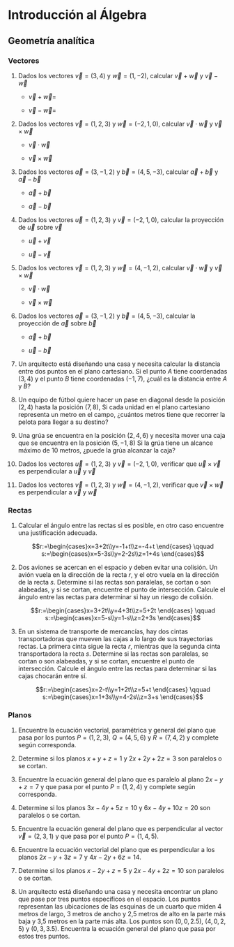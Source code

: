 # Introducción al Álgebra
## Geometría analítica
### Vectores
1. Dados los vectores $\vec{v}=(3,4)$ y $\vec{w}=(1,-2)$, calcular $\vec{v}+\vec{w}$ y $\vec{v}-\vec{w}$

    * $\vec{v}+\vec{w}=$

    * $\vec{v}-\vec{w}=$

2. Dados los vectores $\vec{v}=(1,2,3)$ y $\vec{w}=(-2,1,0)$, calcular $\vec{v}\cdot \vec{w}$ y $\vec{v} \times \vec{w}$

    * $\vec{v}\cdot \vec{w}$

    * $\vec{v} \times \vec{w}$

3. Dados los vectores $\vec{a}=(3,-1,2)$ y $\vec{b}=(4,5,-3)$, calcular $\vec{a} + \vec{b}$ y $\vec{a} - \vec{b}$

    * $\vec{a} + \vec{b}$
    
    * $\vec{a} - \vec{b}$

4. Dados los vectores $\vec{u}=(1,2,3)$ y $\vec{v}=(-2,1,0)$, calcular la proyección de $\vec{u}$ sobre $\vec{v}$

    * $\vec{u} + \vec{v}$
    
    * $\vec{u} - \vec{v}$

5. Dados los vectores $\vec{v}=(1,2,3)$ y $\vec{w}=(4,-1,2)$, calcular $\vec{v}\cdot \vec{w}$ y $\vec{v} \times \vec{w}$

    * $\vec{v}\cdot \vec{w}$

    * $\vec{v} \times \vec{w}$

6. Dados los vectores $\vec{a}=(3,-1,2)$ y $\vec{b}=(4,5,-3)$, calcular la proyección de $\vec{a}$ sobre $\vec{b}$

    * $\vec{a} + \vec{b}$
    
    * $\vec{u} - \vec{b}$

7. Un arquitecto está diseñando una casa y necesita calcular la distancia entre dos puntos en el plano cartesiano. Si el punto $A$ tiene coordenadas $(3,4)$ y el punto $B$ tiene coordenadas $(-1,7)$, ¿cuál es la distancia entre $A$ y $B$?

8. Un equipo de fútbol quiere hacer un pase en diagonal desde la posición $(2,4)$ hasta la posición $(7,8)$, Si cada unidad en el plano cartesiano representa un metro en el campo, ¿cuántos metros tiene que recorrer la pelota para llegar a su destino?

9. Una grúa se encuentra en la posición $(2,4,6)$ y necesita mover una caja que se encuentra en la posición $(5,-1,8)$ Si la grúa tiene un alcance máximo de 10 metros, ¿puede la grúa alcanzar la caja?

10. Dados los vectores $\vec{u}=(1,2,3)$ y $\vec{v}=(-2,1,0)$, verificar que $\vec{u} \times \vec{v}$ es perpendicular a $\vec{u}$ y $\vec{v}$

11. Dados los vectores $\vec{v}=(1,2,3)$ y $\vec{w}=(4,-1,2)$, verificar que $\vec{v} \times \vec{w}$ es perpendicular a $\vec{v}$ y $\vec{w}$

### Rectas
1. Calcular el ángulo entre las rectas si es posible, en otro caso encuentre una justificación adecuada.

    $$r:=\begin{cases}x=3+2t\\y=-1+t\\z=-4+t
    \end{cases} \qquad s:=\begin{cases}x=5-3s\\y=2-2s\\z=1+4s
    \end{cases}$$

2. Dos aviones se acercan en el espacio y deben evitar una colisión. Un avión vuela en la dirección de la recta $r$, y el otro vuela en la dirección de la recta $s$. Determine si las rectas son paralelas, se cortan o son alabeadas, y si se cortan, encuentre el punto de intersección. Calcule el ángulo entre las rectas para determinar si hay un riesgo de colisión.

    $$r:=\begin{cases}x=3+2t\\y=4+3t\\z=5+2t
    \end{cases} \qquad s:=\begin{cases}x=5-s\\y=1-s\\z=2+3s
    \end{cases}$$

3. En un sistema de transporte de mercancías, hay dos cintas transportadoras que mueven las cajas a lo largo de sus trayectorias rectas. La primera cinta sigue la recta $r$, mientras que la segunda cinta transportadora la recta $s$. Determine si las rectas son paralelas, se cortan o son alabeadas, y si se cortan, encuentre el punto de intersección. Calcule el ángulo entre las rectas para determinar si las cajas chocarán entre sí.

    $$r:=\begin{cases}x=2-t\\y=1+2t\\z=5+t
    \end{cases} \qquad s:=\begin{cases}x=1+3s\\y=4-2s\\z=3+s
    \end{cases}$$

### Planos
1. Encuentre la ecuación vectorial, paramétrica y general del plano que pasa por los puntos $P=(1,2,3)$, $Q=(4,5,6)$ y $R=(7,4,2)$ y complete según corresponda.

2. Determine si los planos $x+y+z=1$ y $2x+2y+2z=3$ son paralelos o se cortan.

3. Encuentre la ecuación general del plano que es paralelo al plano $2x-y+z=7$ y que pasa por el punto $P=(1,2,4)$ y complete según corresponda.

4. Determine si los planos $3x-4y+5z=10$ y $6x-4y+10z=20$ son paralelos o se cortan. 

5. Encuentre la ecuación general del plano que es perpendicular al vector $\vec{v}=(2,3,1)$ y que pasa por el punto $P=(1,4,5)$.

6. Encuentre la ecuación vectorial del plano que es perpendicular a los planos $2x-y+3z=7$ y $4x-2y+6z=14$.

7. Determine si los planos $x-2y+z=5$ y $2x-4y+2z=10$ son paralelos o se cortan.

8. Un arquitecto está diseñando una casa y necesita encontrar un plano que pase por tres puntos específicos en el espacio. Los puntos representan las ubicaciones de las esquinas de un cuarto que miden 4 metros de largo, 3 metros de ancho y 2,5 metros de alto en la parte más baja y 3,5 metros en la parte más alta. Los puntos son $(0, 0, 2.5)$, $(4, 0, 2,5)$ y $(0, 3, 3.5)$. Encuentra la ecuación general del plano que pasa por estos tres puntos.
